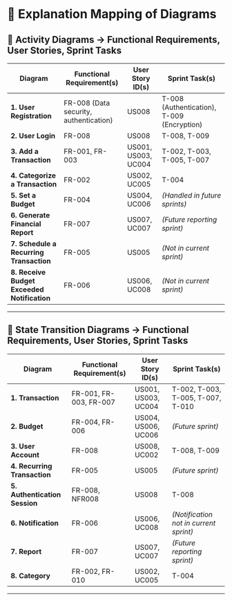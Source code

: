 # 🧠 **Explanation Mapping of Diagrams**

## 🔹 **Activity Diagrams → Functional Requirements, User Stories, Sprint Tasks**

| **Diagram**                       | **Functional Requirement(s)**                                  | **User Story ID(s)**                  | **Sprint Task(s)**                                  |
|-----------------------------------|-----------------------------------------------------------------|--------------------------------------|-----------------------------------------------------|
| **1. User Registration**          | FR-008 (Data security, authentication)                        | US008                                | T-008 (Authentication), T-009 (Encryption)         |
| **2. User Login**                 | FR-008                                                         | US008                                | T-008, T-009                                        |
| **3. Add a Transaction**          | FR-001, FR-003                                                 | US001, US003, UC004                  | T-002, T-003, T-005, T-007                          |
| **4. Categorize a Transaction**   | FR-002                                                         | US002, UC005                         | T-004                                               |
| **5. Set a Budget**               | FR-004                                                         | US004, UC006                         | *(Handled in future sprints)*                       |
| **6. Generate Financial Report**  | FR-007                                                         | US007, UC007                         | *(Future reporting sprint)*                         |
| **7. Schedule a Recurring Transaction** | FR-005                                                      | US005                                | *(Not in current sprint)*                           |
| **8. Receive Budget Exceeded Notification** | FR-006                                                | US006, UC008                         | *(Not in current sprint)*                           |

---

## 🔹 **State Transition Diagrams → Functional Requirements, User Stories, Sprint Tasks**

| **Diagram**                       | **Functional Requirement(s)**                                  | **User Story ID(s)**                  | **Sprint Task(s)**                                  |
|-----------------------------------|-----------------------------------------------------------------|--------------------------------------|-----------------------------------------------------|
| **1. Transaction**                | FR-001, FR-003, FR-007                                          | US001, US003, UC004                  | T-002, T-003, T-005, T-007, T-010                   |
| **2. Budget**                     | FR-004, FR-006                                                  | US004, US006, UC006                  | *(Future sprint)*                                   |
| **3. User Account**               | FR-008                                                         | US008, UC002                         | T-008, T-009                                        |
| **4. Recurring Transaction**      | FR-005                                                         | US005                                | *(Future sprint)*                                   |
| **5. Authentication Session**     | FR-008, NFR008                                                  | US008                                | T-008                                               |
| **6. Notification**               | FR-006                                                         | US006, UC008                         | *(Notification not in current sprint)*              |
| **7. Report**                     | FR-007                                                         | US007, UC007                         | *(Future reporting sprint)*                         |
| **8. Category**                   | FR-002, FR-010                                                  | US002, UC005                         | T-004                                               |

---
